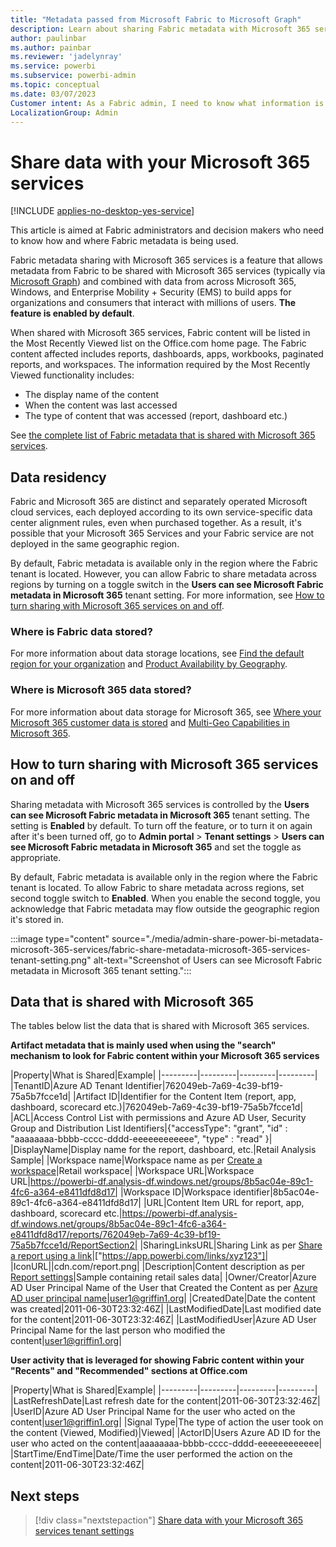 ```yaml
---
title: "Metadata passed from Microsoft Fabric to Microsoft Graph"
description: Learn about sharing Fabric metadata with Microsoft 365 services.
author: paulinbar
ms.author: painbar
ms.reviewer: 'jadelynray'
ms.service: powerbi
ms.subservice: powerbi-admin
ms.topic: conceptual
ms.date: 03/07/2023
Customer intent: As a Fabric admin, I need to know what information is passed from Fabric and Microsoft Graph to Microsoft 365.
LocalizationGroup: Admin
---
```


# Share data with your Microsoft 365 services

[!INCLUDE [applies-no-desktop-yes-service](../includes/applies-no-desktop-yes-service.md)]

This article is aimed at Fabric administrators and decision makers who need to know how and where Fabric metadata is being used.

Fabric metadata sharing with Microsoft 365 services is a feature that allows metadata from Fabric to be shared with Microsoft 365 services (typically via [Microsoft Graph](/graph/overview)) and combined with data from across Microsoft 365, Windows, and Enterprise Mobility + Security (EMS) to build apps for organizations and consumers that interact with millions of users. **The feature is enabled by default**.

When shared with Microsoft 365 services, Fabric content will be listed in the Most Recently Viewed list on the Office.com home page. The Fabric content affected includes reports, dashboards, apps, workbooks, paginated reports, and workspaces. The information required by the Most Recently Viewed functionality includes:

* The display name of the content
* When the content was last accessed
* The type of content that was accessed (report, dashboard etc.)

See [the complete list of Fabric metadata that is shared with Microsoft 365 services](#data-that-is-shared-with-microsoft-365).

## Data residency

Fabric and Microsoft 365 are distinct and separately operated Microsoft cloud services, each deployed according to its own service-specific data center alignment rules, even when purchased together. As a result, it's possible that your Microsoft 365 Services and your Fabric service are not deployed in the same geographic region.

By default, Fabric metadata is available only in the region where the Fabric tenant is located. However, you can allow Fabric to share metadata across regions by turning on a toggle switch in the **Users can see Microsoft Fabric metadata in Microsoft 365** tenant setting. For more information, see [How to turn sharing with Microsoft 365 services on and off](#how-to-turn-sharing-with-microsoft-365-services-on-and-off).

### Where is Fabric data stored?

For more information about data storage locations, see [Find the default region for your organization](./service-admin-where-is-my-tenant-located.md) and [Product Availability by Geography](https://powerplatform.microsoft.com/availability-reports/).

### Where is Microsoft 365 data stored?

For more information about data storage for Microsoft 365, see [Where your Microsoft 365 customer data is stored](/microsoft-365/enterprise/o365-data-locations) and [Multi-Geo Capabilities in Microsoft 365](https://www.microsoft.com/microsoft-365/business/multi-geo-capabilities).

## How to turn sharing with Microsoft 365 services on and off

Sharing metadata with Microsoft 365 services is controlled by the **Users can see Microsoft Fabric metadata in Microsoft 365** tenant setting. The setting is **Enabled** by default. To turn off the feature, or to turn it on again after it's been turned off, go to **Admin portal** > **Tenant settings** > **Users can see Microsoft Fabric metadata in Microsoft 365** and set the toggle as appropriate.

By default, Fabric metadata is available only in the region where the Fabric tenant is located. To allow Fabric to share metadata across regions, set second toggle switch to **Enabled**. When you enable the second toggle, you acknowledge that Fabric metadata may flow outside the geographic region it's stored in.

:::image type="content" source="./media/admin-share-power-bi-metadata-microsoft-365-services/fabric-share-metadata-microsoft-365-services-tenant-setting.png" alt-text="Screenshot of Users can see Microsoft Fabric metadata in Microsoft 365 tenant setting.":::

## Data that is shared with Microsoft 365

The tables below list the data that is shared with Microsoft 365 services.

**Artifact metadata that is mainly used when using the "search" mechanism to look for Fabric content within your Microsoft 365 services**

|Property|What is Shared|Example|
|---------|---------|---------|---------|
|TenantID|Azure AD Tenant Identifier|762049eb-7a69-4c39-bf19-75a5b7fcce1d|
|Artifact ID|Identifier for the Content Item (report, app, dashboard, scorecard etc.)|762049eb-7a69-4c39-bf19-75a5b7fcce1d|
|ACL|Access Control List with permissions and Azure AD User, Security Group and Distribution List Identifiers|{"accessType": "grant", "id" : "aaaaaaaa-bbbb-cccc-dddd-eeeeeeeeeeee", "type" : "read" }|
|DisplayName|Display name for the report, dashboard, etc.|Retail Analysis Sample|
|Workspace name|Workspace name as per [Create a workspace](../collaborate-share/service-create-the-new-workspaces.md)|Retail workspace|
|Workspace URL|Workspace URL|https://powerbi-df.analysis-df.windows.net/groups/8b5ac04e-89c1-4fc6-a364-e8411dfd8d17|
|Workspace ID|Workspace identifier|8b5ac04e-89c1-4fc6-a364-e8411dfd8d17|
|URL|Content Item URL for report, app, dashboard, scorecard etc.|https://powerbi-df.analysis-df.windows.net/groups/8b5ac04e-89c1-4fc6-a364-e8411dfd8d17/reports/762049eb-7a69-4c39-bf19-75a5b7fcce1d/ReportSection2|
|SharingLinksURL|Sharing Link as per [Share a report using a link](../collaborate-share/service-share-dashboards.md#share-a-report-via-link)|["https://app.powerbi.com/links/xyz123"]|
|IconURL||cdn.com/report.png|
|Description|Content description as per [Report settings](../create-reports/power-bi-report-settings.md)|Sample containing retail sales data|
|Owner/Creator|Azure AD User Principal Name of the User that Created the Content as per [Azure AD user principal name](/azure/active-directory/hybrid/plan-connect-userprincipalname/)|user1@griffin1.org|
|CreatedDate|Date the content was created|2011-06-30T23:32:46Z|
|LastModifiedDate|Last modified date for the content|2011-06-30T23:32:46Z|
|LastModifiedUser|Azure AD User Principal Name for the last person who modified the content|user1@griffin1.org|

**User activity that is leveraged for showing Fabric content within your "Recents" and "Recommended" sections at Office.com**

|Property|What is Shared|Example|
|---------|---------|---------|---------|
|LastRefreshDate|Last refresh date for the content|2011-06-30T23:32:46Z|
|UserID|Azure AD User Principal Name for the user who acted on the content|user1@griffin1.org|
|Signal Type|The type of action the user took on the content (Viewed, Modified)|Viewed|
|ActorID|Users Azure AD ID for the user who acted on the content|aaaaaaaa-bbbb-cccc-dddd-eeeeeeeeeeee|
|StartTime/EndTime|Date/Time the user performed the action on the content|2011-06-30T23:32:46Z|

## Next steps

>[!div class="nextstepaction"]
>[Share data with your Microsoft 365 services tenant settings](service-admin-portal-share-data-microsoft-365-services.md)